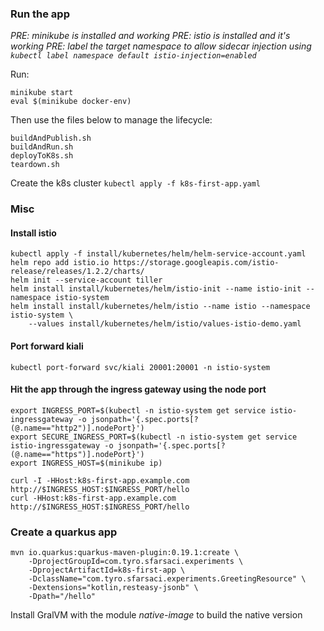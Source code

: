 ### Run the app
_PRE: minikube is installed and working_
_PRE: istio is installed and it's working_
_PRE: label the target namespace to allow sidecar injection using ```kubectl label namespace default istio-injection=enabled```_

Run:
```
minikube start
eval $(minikube docker-env)
```
Then use the files below to manage the lifecycle:
```
buildAndPublish.sh
buildAndRun.sh
deployToK8s.sh
teardown.sh
```

Create the k8s cluster
```kubectl apply -f k8s-first-app.yaml```

### Misc

#### Install istio
```
kubectl apply -f install/kubernetes/helm/helm-service-account.yaml
helm repo add istio.io https://storage.googleapis.com/istio-release/releases/1.2.2/charts/
helm init --service-account tiller
helm install install/kubernetes/helm/istio-init --name istio-init --namespace istio-system
helm install install/kubernetes/helm/istio --name istio --namespace istio-system \
    --values install/kubernetes/helm/istio/values-istio-demo.yaml
```

#### Port forward kiali
`kubectl port-forward svc/kiali 20001:20001 -n istio-system`

#### Hit the app through the ingress gateway using the node port
```
export INGRESS_PORT=$(kubectl -n istio-system get service istio-ingressgateway -o jsonpath='{.spec.ports[?(@.name=="http2")].nodePort}')
export SECURE_INGRESS_PORT=$(kubectl -n istio-system get service istio-ingressgateway -o jsonpath='{.spec.ports[?(@.name=="https")].nodePort}')
export INGRESS_HOST=$(minikube ip)

curl -I -HHost:k8s-first-app.example.com http://$INGRESS_HOST:$INGRESS_PORT/hello
curl -HHost:k8s-first-app.example.com http://$INGRESS_HOST:$INGRESS_PORT/hello
```

### Create a quarkus app
```
mvn io.quarkus:quarkus-maven-plugin:0.19.1:create \
    -DprojectGroupId=com.tyro.sfarsaci.experiments \
    -DprojectArtifactId=k8s-first-app \
    -DclassName="com.tyro.sfarsaci.experiments.GreetingResource" \
    -Dextensions="kotlin,resteasy-jsonb" \
    -Dpath="/hello"
```

Install GralVM with the module _native-image_ to build the native version

